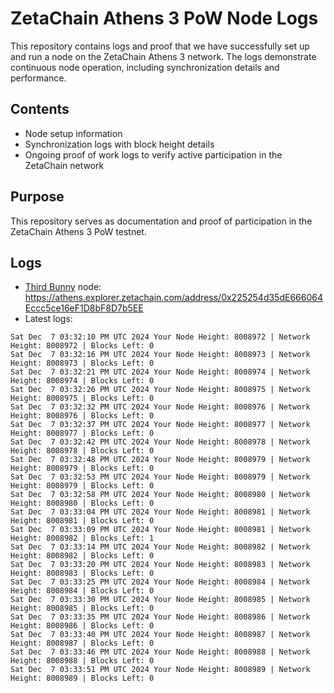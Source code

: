 # ZetaChain Athens 3 PoW Node Logs
This repository contains logs and proof that we have successfully set up and run a node on the ZetaChain Athens 3 network. The logs demonstrate continuous node operation, including synchronization details and performance.

## Contents
- Node setup information
- Synchronization logs with block height details
- Ongoing proof of work logs to verify active participation in the ZetaChain network

## Purpose
This repository serves as documentation and proof of participation in the ZetaChain Athens 3 PoW testnet.

## Logs

- [Third Bunny](https://thirdbunny.xyz/) node: https://athens.explorer.zetachain.com/address/0x225254d35dE666064Eccc5ce16eF1D8bF8D7b5EE
- Latest logs:
```
Sat Dec  7 03:32:10 PM UTC 2024 Your Node Height: 8008972 | Network Height: 8008972 | Blocks Left: 0
Sat Dec  7 03:32:16 PM UTC 2024 Your Node Height: 8008973 | Network Height: 8008973 | Blocks Left: 0
Sat Dec  7 03:32:21 PM UTC 2024 Your Node Height: 8008974 | Network Height: 8008974 | Blocks Left: 0
Sat Dec  7 03:32:26 PM UTC 2024 Your Node Height: 8008975 | Network Height: 8008975 | Blocks Left: 0
Sat Dec  7 03:32:32 PM UTC 2024 Your Node Height: 8008976 | Network Height: 8008976 | Blocks Left: 0
Sat Dec  7 03:32:37 PM UTC 2024 Your Node Height: 8008977 | Network Height: 8008977 | Blocks Left: 0
Sat Dec  7 03:32:42 PM UTC 2024 Your Node Height: 8008978 | Network Height: 8008978 | Blocks Left: 0
Sat Dec  7 03:32:48 PM UTC 2024 Your Node Height: 8008979 | Network Height: 8008979 | Blocks Left: 0
Sat Dec  7 03:32:53 PM UTC 2024 Your Node Height: 8008979 | Network Height: 8008979 | Blocks Left: 0
Sat Dec  7 03:32:58 PM UTC 2024 Your Node Height: 8008980 | Network Height: 8008980 | Blocks Left: 0
Sat Dec  7 03:33:04 PM UTC 2024 Your Node Height: 8008981 | Network Height: 8008981 | Blocks Left: 0
Sat Dec  7 03:33:09 PM UTC 2024 Your Node Height: 8008981 | Network Height: 8008982 | Blocks Left: 1
Sat Dec  7 03:33:14 PM UTC 2024 Your Node Height: 8008982 | Network Height: 8008982 | Blocks Left: 0
Sat Dec  7 03:33:20 PM UTC 2024 Your Node Height: 8008983 | Network Height: 8008983 | Blocks Left: 0
Sat Dec  7 03:33:25 PM UTC 2024 Your Node Height: 8008984 | Network Height: 8008984 | Blocks Left: 0
Sat Dec  7 03:33:30 PM UTC 2024 Your Node Height: 8008985 | Network Height: 8008985 | Blocks Left: 0
Sat Dec  7 03:33:35 PM UTC 2024 Your Node Height: 8008986 | Network Height: 8008986 | Blocks Left: 0
Sat Dec  7 03:33:40 PM UTC 2024 Your Node Height: 8008987 | Network Height: 8008987 | Blocks Left: 0
Sat Dec  7 03:33:46 PM UTC 2024 Your Node Height: 8008988 | Network Height: 8008988 | Blocks Left: 0
Sat Dec  7 03:33:51 PM UTC 2024 Your Node Height: 8008989 | Network Height: 8008989 | Blocks Left: 0
```
